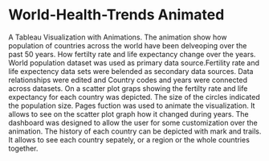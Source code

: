 # World-Health-Trends Animated

A Tableau Visualization with Animations. The animation show how population of countries across the world have been delveoping over the past 50 years. 
How fertilty rate and life expectancy change over the years. World population dataset was used as primary data source.Fertility rate and life expectency data sets were belended as secondary data sources. Data relationships were edited and Country codes and years were connected across datasets. 
On a scatter plot graps showing the fertilty rate and life expectancy for each country was depicted. The size of the circles indicated the population size. 
Pages fuction was used to animate the visualization. It allows to see on the scatter plot graph how it changed during years. 
The dashboard was designed to allow the user for  some customization over  the animation. The history of each country can be depicted with mark and trails. It allows to see each country sepately, or a region or the whole countries together. 
